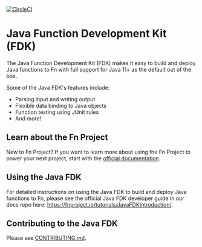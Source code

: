 [![CircleCI](https://circleci.com/gh/fnproject/fdk-java.svg?style=svg&circle-token=348bec5610c34421f6c436ab8f6a18e153cb1c01)](https://circleci.com/gh/fnproject/fdk-java)

# Java Function Development Kit (FDK)

The Java Function Development Kit (FDK) makes it easy to build and deploy Java functions to Fn with full support for Java 11+ as the default out of the box.

Some of the Java FDK's features include:

- Parsing input and writing output
- Flexible data binding to Java objects
- Function testing using JUnit rules
- And more!

## Learn about the Fn Project

New to Fn Project? If you want to learn more about using the Fn Project to power your next project, start with the [official documentation](https://github.com/fnproject/docs).

## Using the Java FDK

For detailed instructions on using the Java FDK to build and deploy Java functions to Fn, please see the official Java FDK developer guide in our docs repo here: https://fnproject.io/tutorials/JavaFDKIntroduction/.

## Contributing to the Java FDK

Please see [CONTRIBUTING.md](CONTRIBUTING.md).




